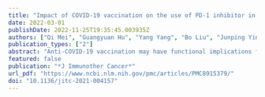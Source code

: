 ```yaml
---
title: "Impact of COVID-19 vaccination on the use of PD-1 inhibitor in treating patients with cancer: a real-world study"
date: 2022-03-01
publishDate: 2022-11-25T19:35:45.003935Z
authors: ["Qi Mei", "Guangyuan Hu", "Yang Yang", "Bo Liu", "Junping Yin", "Ming Li", "Qiao Huang", "Xi Tang", "Alexander Böhner", "Amy Bryant", "Christian Kurts", "Xianglin Yuan", "Jian Li"]
publication_types: ["2"]
abstract: "Anti-COVID-19 vaccination may have functional implications for immune checkpoint inhibitor treatment in patients with cancer. This study was undertaken to determine whether the safety or efficacy of anti-PD-1 therapy is reduced in patients with cancer during COVID-19 vaccination. A large multicenter observational study was conducted in 83 Chinese hospitals between January 28, 2021 and September 30, 2021. A total of 3552 patients were screened and 2048 eligible patients with cancer receiving PD-1 inhibitor treatment were recruited. All enrolled patients had received camrelizumab treatment alone or in conjunction with other cancer therapies. Among these, 1518 (74.1%) patients received the BBIBP-CorV vaccine and were defined as the vaccinated subgroup. The remaining 530 (25.9%) patients did not receive anti-COVID-19 vaccination and were defined as the non-vaccinated subgroup. For all participants, Response Evaluation Criteria in Solid Tumor and Common Terminology Criteria for Adverse Events criteria were used to evaluate the efficacy and safety of camrelizumab treatment, respectively. Propensity score match analysis with the optimal pair matching was used to compare these criteria between the vaccinated and non-vaccinated subgroups. A total of 2048 eligible patients with cancer were included (median age 59 years, 27.6% female). Most patients (98.8%) had metastatic cancer of the lung, liver or intestinal tract. Aside from the PD-1 inhibitor treatment, 55.9% of patients received additional cancer therapies. 1518 (74.1%) patients received the BBIBP-CorV vaccine with only mild side effects reported. The remaining patients did not receive COVID-19 vaccination and had a statistically greater percentage of comorbidities. After matching for age, gender, cancer stage/types, comorbidity and performance status, 1060 patients (530 pairs) were selected for propensity score match analysis. This analysis showed no significant differences in overall response rate (25.3% vs 28.9%, p=0.213) and disease control rate (64.6% vs 67.0%, p=0.437) between vaccinated and non-vaccinated subgroups. Immune-related adverse events (irAEs) were reported in both subgroups after camrelizumab treatment. Among vaccinated patients who experienced irAEs, the median interval between the first dose of camrelizumab treatment and the first vaccine shot was ≤16 days. Compared with the non-vaccinated subgroup, irAEs in vaccinated patients were more frequently reported as mild (grade 1 or 2 irAEs; 33.8% vs 19.8%, ptextless0.001) and these patients were less likely to discontinue the PD-1 inhibitor treatment (4.2% vs 20.4%, ptextless0.001). Severe irAEs (grade 3 irAE or higher) related to camrelizumab treatment were reported, however no significant differences in the frequency of such events were observed between the vaccinated and non-vaccinated subgroups. The COVID-19 vaccine, BBIBP-CorV, did not increase severe anti-PD-1-related adverse events nor did it reduce the clinical efficacy of camrelizumab in patients with cancer. Thus, we conclude that patients with cancer need not suspend anti-PD-1 treatment during COVID-19 vaccination."
featured: false
publication: "*J Immunother Cancer*"
url_pdf: "https://www.ncbi.nlm.nih.gov/pmc/articles/PMC8915379/"
doi: "10.1136/jitc-2021-004157"
---
```


